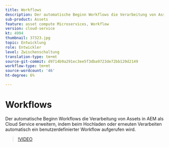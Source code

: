 ```yaml
---
title: Workflows
description: Der automatische Beginn Workflows die Verarbeitung von Assets erweitern, indem beim Hochladen oder erneuten Verarbeiten automatisch ein benutzerdefinierter Workflow aufgerufen wird.
sub-product: Assets
feature: asset compute Microservices, Workflow
version: cloud-service
kt: 4994
thumbnail: 37323.jpg
topic: Entwicklung
role: Entwickler
level: Zwischenschaltung
translation-type: tm+mt
source-git-commit: d9714b9a291ec3ee5f3dba9723de72bb120d2149
workflow-type: tm+mt
source-wordcount: '46'
ht-degree: 6%

---
```



# Workflows

Der automatische Beginn Workflows die Verarbeitung von Assets in AEM als Cloud Service erweitern, indem beim Hochladen oder erneuten Verarbeiten automatisch ein benutzerdefinierter Workflow aufgerufen wird.

>[!VIDEO](https://video.tv.adobe.com/v/37323/?quality=12&learn=on&hidetitle=true)
